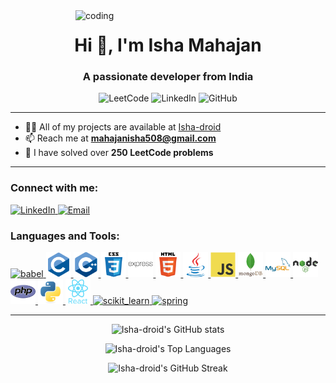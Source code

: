 <img src="https://www.google.com/search?q=link+address+for+animated+coding+images+female&sca_esv=591524815&rlz=1C1ONGR_enIN954IN954&tbm=isch&sxsrf=AM9HkKm2lGHHtaRlWgn-YJRTMX1bJzybvw:1702747326000&source=lnms&sa=X&ved=2ahUKEwifpoiMvJSDAxUcxjgGHTD5ASEQ_AUoAXoECAEQAw&biw=1280&bih=585&dpr=1.5#imgrc=Ecx-go8fHC_9fM" alt="coding" align="right" width="400"/>

<h1 align="center">Hi 👋, I'm Isha Mahajan</h1>
<h3 align="center">A passionate developer from India</h3>

<p align="center">  
  <img src="https://img.shields.io/badge/LeetCode-250+_Problems_Solved-yellow" alt="LeetCode">
  <img src="https://img.shields.io/badge/LinkedIn-Isha%20Mahajan-blue" alt="LinkedIn">
  <img src="https://img.shields.io/badge/GitHub-Isha--droid-green" alt="GitHub">
</p>

---

- 👨‍💻 All of my projects are available at [Isha-droid](https://github.com/Isha-droid/Isha-droid)
- 📫 Reach me at **mahajanisha508@gmail.com**
- 🌟 I have solved over **250 LeetCode problems**

---

<h3 align="left">Connect with me:</h3>
<p align="left">
  <a href="https://www.linkedin.com/in/isha-mahajan-0a6344167/" target="_blank">
    <img src="https://img.shields.io/badge/LinkedIn-%230077B5.svg?&style=for-the-badge&logo=linkedin&logoColor=white" alt="LinkedIn">
  </a>
  <a href="mailto:mahajanisha508@gmail.com">
    <img src="https://img.shields.io/badge/Email-D14836?style=for-the-badge&logo=gmail&logoColor=white" alt="Email">
  </a>
</p>

<h3 align="left">Languages and Tools:</h3>
<p align="left">
  <a href="https://babeljs.io/" target="_blank" rel="noreferrer"> 
    <img src="https://www.vectorlogo.zone/logos/babeljs/babeljs-icon.svg" alt="babel" width="40" height="40"/> 
  </a> 
  <a href="https://www.cprogramming.com/" target="_blank" rel="noreferrer"> 
    <img src="https://raw.githubusercontent.com/devicons/devicon/master/icons/c/c-original.svg" alt="c" width="40" height="40"/> 
  </a> 
  <a href="https://www.w3schools.com/cpp/" target="_blank" rel="noreferrer"> 
    <img src="https://raw.githubusercontent.com/devicons/devicon/master/icons/cplusplus/cplusplus-original.svg" alt="cplusplus" width="40" height="40"/> 
  </a> 
  <a href="https://www.w3schools.com/css/" target="_blank" rel="noreferrer"> 
    <img src="https://raw.githubusercontent.com/devicons/devicon/master/icons/css3/css3-original-wordmark.svg" alt="css3" width="40" height="40"/> 
  </a> 
  <a href="https://expressjs.com" target="_blank" rel="noreferrer"> 
    <img src="https://raw.githubusercontent.com/devicons/devicon/master/icons/express/express-original-wordmark.svg" alt="express" width="40" height="40"/> 
  </a> 
  <a href="https://www.w3.org/html/" target="_blank" rel="noreferrer"> 
    <img src="https://raw.githubusercontent.com/devicons/devicon/master/icons/html5/html5-original-wordmark.svg" alt="html5" width="40" height="40"/> 
  </a> 
  <a href="https://www.java.com" target="_blank" rel="noreferrer"> 
    <img src="https://raw.githubusercontent.com/devicons/devicon/master/icons/java/java-original.svg" alt="java" width="40" height="40"/> 
  </a> 
  <a href="https://developer.mozilla.org/en-US/docs/Web/JavaScript" target="_blank" rel="noreferrer"> 
    <img src="https://raw.githubusercontent.com/devicons/devicon/master/icons/javascript/javascript-original.svg" alt="javascript" width="40" height="40"/> 
  </a> 
  <a href="https://www.mongodb.com/" target="_blank" rel="noreferrer"> 
    <img src="https://raw.githubusercontent.com/devicons/devicon/master/icons/mongodb/mongodb-original-wordmark.svg" alt="mongodb" width="40" height="40"/> 
  </a> 
  <a href="https://www.mysql.com/" target="_blank" rel="noreferrer"> 
    <img src="https://raw.githubusercontent.com/devicons/devicon/master/icons/mysql/mysql-original-wordmark.svg" alt="mysql" width="40" height="40"/> 
  </a> 
  <a href="https://nodejs.org" target="_blank" rel="noreferrer"> 
    <img src="https://raw.githubusercontent.com/devicons/devicon/master/icons/nodejs/nodejs-original-wordmark.svg" alt="nodejs" width="40" height="40"/> 
  </a> 
  <a href="https://www.php.net" target="_blank" rel="noreferrer"> 
    <img src="https://raw.githubusercontent.com/devicons/devicon/master/icons/php/php-original.svg" alt="php" width="40" height="40"/> 
  </a> 
  <a href="https://www.python.org" target="_blank" rel="noreferrer"> 
    <img src="https://raw.githubusercontent.com/devicons/devicon/master/icons/python/python-original.svg" alt="python" width="40" height="40"/> 
  </a> 
  <a href="https://reactjs.org/" target="_blank" rel="noreferrer"> 
    <img src="https://raw.githubusercontent.com/devicons/devicon/master/icons/react/react-original-wordmark.svg" alt="react" width="40" height="40"/> 
  </a> 
  <a href="https://scikit-learn.org/" target="_blank" rel="noreferrer"> 
    <img src="https://upload.wikimedia.org/wikipedia/commons/0/05/Scikit_learn_logo_small.svg" alt="scikit_learn" width="40" height="40"/> 
  </a> 
  <a href="https://spring.io/" target="_blank" rel="noreferrer"> 
    <img src="https://www.vectorlogo.zone/logos/springio/springio-icon.svg" alt="spring" width="40" height="40"/> 
  </a> 
</p>

---

<p align="center">
  <img src="https://github-readme-stats.vercel.app/api?username=Isha-droid&show_icons=true&theme=radical" alt="Isha-droid's GitHub stats" />
</p>

<p align="center">
  <img src="https://github-readme-stats.vercel.app/api/top-langs/?username=Isha-droid&layout=compact" alt="Isha-droid's Top Languages" />
</p>

<p align="center">
  <img src="https://github-readme-streak-stats.herokuapp.com/?user=Isha-droid&theme=radical" alt="Isha-droid's GitHub Streak" />
</p>
